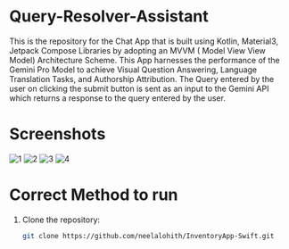 # Query-Resolver-Assistant

This is the repository for the Chat App that is built using Kotlin, Material3, Jetpack Compose Libraries by adopting an MVVM ( Model View View Model) Architecture Scheme. This App harnesses the performance of the Gemini Pro Model to achieve Visual Question Answering, Language Translation Tasks, and Authorship Attribution.
The Query entered by the user on clicking the submit button is sent as an input to the Gemini API which returns a response to the query entered by the user.

# Screenshots
![1](https://github.com/neelalohith/Query-Resolver-Assistant/assets/98219059/4c6db654-b3bc-4c7d-ac94-c8d59ba92f1c)
![2](https://github.com/neelalohith/Query-Resolver-Assistant/assets/98219059/847a8a60-cea7-4d68-9675-b39b8096eb1b)
![3](https://github.com/neelalohith/Query-Resolver-Assistant/assets/98219059/58d15ce6-56ce-45e1-bf06-f369403c2a25)
![4](https://github.com/neelalohith/Query-Resolver-Assistant/assets/98219059/98d8e02c-8a81-4d6c-9ff0-221f122141c4)


# Correct Method to run
1. Clone the repository:
   ```bash
   git clone https://github.com/neelalohith/InventoryApp-Swift.git
